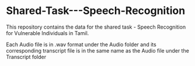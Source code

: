 # Shared-Task---Speech-Recognition

This repository contains the data for the shared task - Speech Recognition for Vulnerable Individuals in Tamil.

Each Audio file is in .wav format under the Audio folder and its corresponding transcript file is in the same name as the Audio file under the Transcript folder
